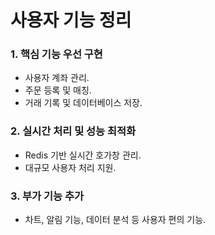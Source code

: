 # 사용자 기능 정리 

### 1.  핵심 기능 우선 구현
- 사용자 계좌 관리.
- 주문 등록 및 매칭.
- 거래 기록 및 데이터베이스 저장.
### 2. 실시간 처리 및 성능 최적화
- Redis 기반 실시간 호가창 관리.
- 대규모 사용자 처리 지원.
### 3. 부가 기능 추가
- 차트, 알림 기능, 데이터 분석 등 사용자 편의 기능.
